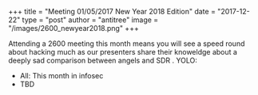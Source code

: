 +++
title =  "Meeting 01/05/2017 New Year 2018 Edition"
date = "2017-12-22"
type = "post"
author = "antitree"
image = "/images/2600_newyear2018.png"
+++

Attending a 2600 meeting this month means you will see a speed round
about hacking much as our presenters share their knoweldge about a
deeply sad comparison between angels and SDR . YOLO:

* All: This month in infosec
* TBD

